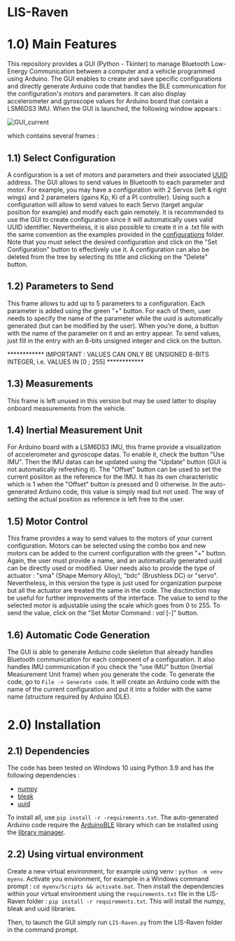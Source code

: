 # LIS-Raven


# 1.0) Main Features
This repository provides a GUI (Python - Tkinter) to manage Bluetooth Low-Energy Communication between a computer and a vehicle programmed using Arduino. The GUI enables to create and save specific configurations and directly generate Arduino code that handles the BLE communication for the configuration's motors and parameters. It can also display accelerometer and gyroscope values for Arduino board that contain a LSM6DS3 IMU. When the GUI is launched, the following window appears :

![GUI_current](https://user-images.githubusercontent.com/78551150/221360210-f3093f3c-de08-47b3-9cea-7bf30539ac4f.png)

which contains several frames :

## 1.1) Select Configuration
A configuration is a set of motors and parameters and their associated [UUID](https://en.wikipedia.org/wiki/Universally_unique_identifier) address. The GUI allows to send values in Bluetooth to each parameter and motor. For example, you may have a configuration with 2 Servos (left & right wings) and 2 parameters (gains Kp, Ki of a PI controller). Using such a configuration will allow to send values to each Servo (target angular position for example) and modify each gain remotely. It is recommended to use the GUI to create configuration since it will automatically uses valid UUID identifier. Nevertheless, it is also possible to create it in a .txt file with the same convention as the examples provided in the [configurations](configurations) folder. Note that you must select the desired configuration and click on the "Set Configuration" button to effectively use it. A configuration can also be deleted from the tree by selecting its title and clicking on the "Delete" button.

## 1.2) Parameters to Send
This frame allows tu add up to 5 parameters to a configuration. Each parameter is added using the green "+" button. For each of them, user needs to specify the name of the parameter while the uuid is automatically generated (but can be modified by the user). When you're done, a button with the name of the parameter on it and an entry appear. To send values, just fill in the entry with an 8-bits unsigned integer and click on the button.

************ IMPORTANT : VALUES CAN ONLY BE UNSIGNED 8-BITS INTEGER, i.e. VALUES IN [0 ; 255] ************

## 1.3) Measurements
This frame is left unused in this version but may be used latter to display onboard measurements from the vehicle.

## 1.4) Inertial Measurement Unit
For Arduino board with a LSM6DS3 IMU, this frame provide a visualization of accelerometer and gyroscope datas. To enable it, check the button "Use IMU". Then the IMU datas can be updated using the "Update" button (GUI is not automatically refreshing it). The "Offset" button can be used to set the current posiiton as the reference for the IMU. It has its own characteristic which is 1 when the "Offset" button is pressed and 0 otherwise. In the auto-generated Arduino code, this value is simply read but not used. The way of setting the actual position as reference is left free to the user.

## 1.5) Motor Control
This frame provides a way to send values to the motors of your current configuration. Motors can be selected using the combo box and new motors can be added to the current configuration with the green "+" button. Again, the user must provide a name, and an automatically generated uuid can be directly used or modified. User needs also to provide the type of actuator : "sma" (Shape Memory Alloy), "bdc" (Brushless DC) or "servo". Nevertheless, in this version the type is just used for organization purpose but all the actuator are treated the same in the code. The disctinction may be useful for further improvements of the interface. 
The value to send to the selected motor is adjustable using the scale which goes from 0 to 255. To send the value, click on the "Set Motor Command : *val* [-]" button.

## 1.6) Automatic Code Generation
The GUI is able to generate Arduino code skeleton that already handles Bluetooth communication for each component of a configuration. It also handles IMU communication if you check the "use IMU" button (Inertial Measurement Unit frame) when you generate the code. To generate the code, go to ```File -> Generate code```. It will create an Arduino code with the name of the current configuration and put it into a folder with the same name (structure required by Arduino IDLE).

# 2.0) Installation
## 2.1) Dependencies
The code has been tested on Windows 10 using Python 3.9 and has the following dependencies :
- [numpy](https://pypi.org/project/numpy/)
- [bleak](https://pypi.org/project/bleak/)
- [uuid](https://docs.python.org/3/library/uuid.html)

To install all, use ```pip install -r -requirements.txt```. The auto-generated Arduino code require the [ArduinoBLE](https://reference.arduino.cc/reference/en/libraries/arduinoble/) library which can be installed using the [library manager](https://docs.arduino.cc/software/ide-v1/tutorials/installing-libraries).

## 2.2) Using virtual environment

Create a new virtual environment, for example using venv : ```python -m venv myenv```.
Activate you environment, for example in a Windows command prompt : ```cd myenv/Scripts && activate.bat```.
Then install the dependencies within your virtual environment using the ```requirements.txt``` file in the LIS-Raven folder : ```pip install -r requirements.txt```. This will install the numpy, bleak and uuid libraries.

Then, to launch the GUI simply run ```LIS-Raven.py``` from the LIS-Raven folder in the command prompt. 
